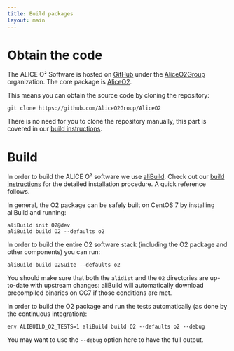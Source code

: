 ```yaml
---
title: Build packages
layout: main
---
```


Obtain the code
===============

The ALICE O² Software is hosted on [GitHub](https://github.com) under the
[AliceO2Group](https://github.com/AliceO2Group/) organization. The core package is
[AliceO2](https://github.com/AliceO2Group/AliceO2).

This means you can obtain the source code by cloning the repository:

    git clone https://github.com/AliceO2Group/AliceO2

There is no need for you to clone the repository manually, this part is covered in our
[build instructions](#build).


Build
=====

In order to build the ALICE O² software we use [aliBuild](https://alisw.github.io/alibuild). Check
out our [build instructions](https://alice-doc.github.io/alice-analysis-tutorial/building/) for the
detailed installation procedure. A quick reference follows.

In general, the O2 package can be safely built on CentOS 7 by installing aliBuild and running:

    aliBuild init O2@dev
    aliBuild build O2 --defaults o2

In order to build the entire O2 software stack (including the O2 package and other components) you
can run:

    aliBuild build O2Suite --defaults o2

You should make sure that both the `alidist` and the `O2` directories are up-to-date with upstream
changes: aliBuild will automatically download precompiled binaries on CC7 if those conditions are
met.

In order to build the O2 package and run the tests automatically (as done by the continuous
integration):

    env ALIBUILD_O2_TESTS=1 aliBuild build O2 --defaults o2 --debug

You may want to use the `--debug` option here to have the full output.
